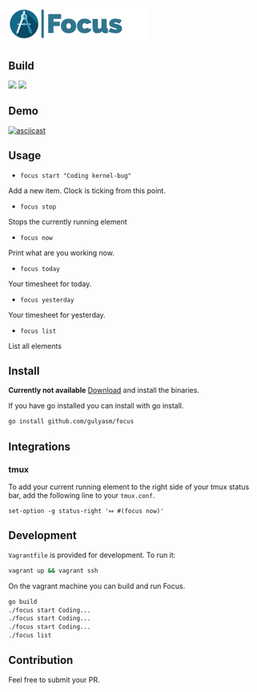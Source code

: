# ![](logo.png)
## Build
![](https://travis-ci.org/gulyasm/focus.svg?branch=master)
![](https://goreportcard.com/badge/github.com/gulyasm/focus)
## Demo
[![asciicast](https://asciinema.org/a/6qgy09x7uj8dy2ol0axsw8ybe.png)](https://asciinema.org/a/6qgy09x7uj8dy2ol0axsw8ybe)


## Usage
 - `focus start "Coding kernel-bug"`

Add a new item. Clock is ticking from this point.

 - `focus stop`

Stops the currently running element

 - `focus now`

Print what are you working now.

 - `focus today`

Your timesheet for today.

 - `focus yesterday`

Your timesheet for yesterday.

 - `focus list`

List all elements

## Install
**Currently not available**
[Download](http://github.com/gulyasm/focus) and install the binaries.

If you have go installed you can install with go install.
```bash
go install github.com/gulyasm/focus
```

## Integrations
### tmux
To add your current running element to the right side of your tmux status bar, add the following line to your `tmux.conf`.
```
set-option -g status-right '⤇ #(focus now)'
```
## Development
`Vagrantfile` is provided for development. To run it:
```bash
vagrant up && vagrant ssh
```
On the vagrant machine you can build and run Focus.
```bash
go build
./focus start Coding...
./focus start Coding...
./focus start Coding...
./focus list
```
## Contribution
Feel free to submit your PR.
